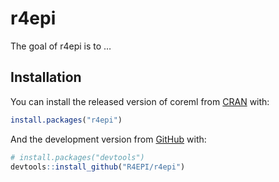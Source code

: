 
<!-- README.md is generated from README.Rmd. Please edit that file -->

# r4epi

The goal of r4epi is to …

## Installation

You can install the released version of coreml from
[CRAN](https://CRAN.R-project.org) with:

``` r
install.packages("r4epi")
```

And the development version from [GitHub](https://github.com/) with:

``` r
# install.packages("devtools")
devtools::install_github("R4EPI/r4epi")
```
